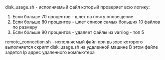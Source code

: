 disk_usage.sh - исполняемый файл который проверяет всю логику:
 1. Если больше 70 процентов - шлет на почту оповещение
 2. Если больше 80 процентов - шлет список самых больших 10 файлов по размеру   
 3. Если больше 90 процентов - удаляет файлы из var/log - топ 5   

remote_connection.sh - исполняемый файл при вызове которого выполняется скрипт disk_usage.sh на удаленной машине
В этом файле задется Ip адрес удаленного компьютера

